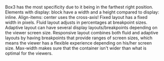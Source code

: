 Box3 has the most specificity due to it being in the farthest right position.
Elements with display: block have a width and a height compared to display: inline.
Align-items: center uses the cross-axis!
Fixed layout has a fixed width in pixels. Fluid layout adjusts in percentages at breakpoint sizes. Adaptive layout can have several display layouts/breakpoints depending on the viewer screen size. Responsive layout combines both fluid and adaptive layouts by having breakpoints that provide ranges of screen sizes, which means the viewer has a flexible experience depending on his/her screen size.
Max-width makes sure that the container isn't wider than what is optimal for the viewers.